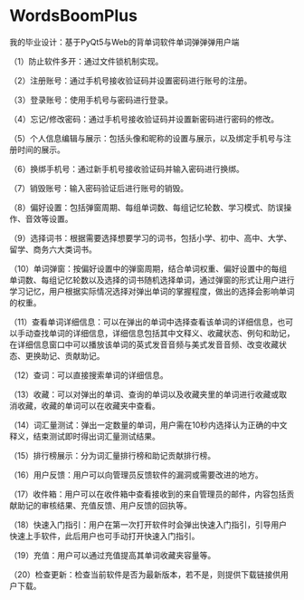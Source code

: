 # WordsBoomPlus
我的毕业设计：基于PyQt5与Web的背单词软件单词弹弹弹用户端

（1）防止软件多开：通过文件锁机制实现。

（2）注册账号：通过手机号接收验证码并设置密码进行账号的注册。

（3）登录账号：使用手机号与密码进行登录。

（4）忘记/修改密码：通过手机号接收验证码并设置新密码进行密码的修改。

（5）个人信息编辑与展示：包括头像和昵称的设置与展示，以及绑定手机号与注册时间的展示。

（6）换绑手机号：通过新手机号接收验证码并输入密码进行换绑。

（7）销毁账号：输入密码验证后进行账号的销毁。

（8）偏好设置：包括弹窗周期、每组单词数、每组记忆轮数、学习模式、防误操作、音效等设置。

（9）选择词书：根据需要选择想要学习的词书，包括小学、初中、高中、大学、留学、商务六大类词书。

（10）单词弹窗：按偏好设置中的弹窗周期，结合单词权重、偏好设置中的每组单词数、每组记忆轮数以及选择的词书随机选择单词，通过弹窗的形式让用户进行学习记忆，用户根据实际情况选择对弹出单词的掌握程度，做出的选择会影响单词的权重。

（11）查看单词详细信息：可以在弹出的单词中选择查看该单词的详细信息，也可以手动查找单词的详细信息，详细信息包括其中文释义、收藏状态、例句和助记，在详细信息窗口中可以播放该单词的英式发音音频与美式发音音频、改变收藏状态、更换助记、贡献助记。

（12）查词：可以直接搜索单词的详细信息。

（13）收藏：可以对弹出的单词、查询的单词以及收藏夹里的单词进行收藏或取消收藏，收藏的单词可以在收藏夹中查看。

（14）词汇量测试：弹出一定数量的单词，用户需在10秒内选择认为正确的中文释义，结束测试即时得出词汇量测试结果。

（15）排行榜展示：分为词汇量排行榜和助记贡献排行榜。

（16）用户反馈：用户可以向管理员反馈软件的漏洞或需要改进的地方。

（17）收件箱：用户可以在收件箱中查看接收到的来自管理员的邮件，内容包括贡献助记的审核结果、充值反馈、用户反馈的回执等。

（18）快速入门指引：用户在第一次打开软件时会弹出快速入门指引，引导用户快速上手软件，此后用户也可手动打开快速入门指引。

（19）充值：用户可以通过充值提高其单词收藏夹容量等。

（20）检查更新：检查当前软件是否为最新版本，若不是，则提供下载链接供用户下载。
